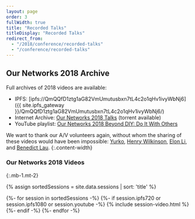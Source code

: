 ```yaml
---
layout: page
order: 3
fullWidth: true
title: "Recorded Talks"
titleDisplay: "Recorded Talks"
redirect_from:
  - "/2018/conference/recorded-talks"
  - "/conference/recorded-talks"
---
```


## Our Networks 2018 Archive

Full archives of 2018 videos are available:

- IPFS: [ipfs://QmQQfD1ztg1aG82VmUmutusbxn7tL4c2o1qHv1ivyWbNj6]({{ site.ipfs_gateway }}/QmQQfD1ztg1aG82VmUmutusbxn7tL4c2o1qHv1ivyWbNj6/)
- Internet Archive: [Our Networks 2018 Talks](https://archive.org/details/ournetworks2018) (torrent available)
- YouTube playlist: [Our Networks 2018 Beyond DIY: Do It With Others](https://www.youtube.com/playlist?list=PLx7_J32Ys60ey2bgSn2soAoBy0v9bBUbT)


We want to thank our A/V volunteers again, without whom the sharing of these videos would have been impossible: [Yurko](https://github.com/YurkoWasHere), [Henry Wilkinson](https://github.com/Shrinks99), [Elon Li](https://github.com/ASoTNetworks), and [Benedict Lau](https://github.com/benhylau).
{:.content-width}

### Our Networks 2018 Videos
{:.mb-1.mt-2}

{% assign sortedSessions = site.data.sessions | sort: 'title' %}

<div class="flex flex-wrap flex-justify-space-between">
{%- for session in sortedSessions -%}
  {%- if session.ipfs720 or session.ipfs1080 or session.youtube -%}
    {% include session-video.html %}
  {%- endif -%}
{%- endfor -%}
</div>

